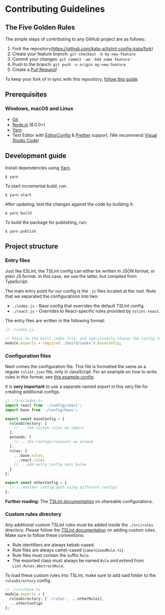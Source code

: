 # Contributing Guidelines

## The Five Golden Rules

The simple steps of contributing to any GitHub project are as follows:

1.  Fork the repository(https://github.com/kata-ai/tslint-config-kata/fork)
2.  Create your feature branch: `git checkout -b my-new-feature`
3.  Commit your changes: `git commit -am 'Add some feature'`
4.  Push to the branch: `git push -u origin my-new-feature`
5.  Create a [Pull Request](https://github.com/kata-ai/tslint-config-kata/pulls)!

To keep your fork of in sync with this repository, [follow this guide](https://help.github.com/articles/syncing-a-fork/).

## Prerequisites

### Windows, macOS and Linux

- [Git](http://git-scm.com/)
- [Node.js](http://nodejs.org/) (8.0.0+)
- [Yarn](https://yarnpkg.com/)
- Text Editor with [EditorConfig](http://editorconfig.org/) & [Prettier](https://prettier.io/) support. (We recommend [Visual Studio Code](https://code.visualstudio.com/))

## Development guide

Install dependencies using [Yarn](https://yarnpkg.com).

```sh-session
$ yarn
```

To start incremental build, run:

```sh-session
$ yarn start
```

After updating, test the changes against the code by building it:

```sh-session
$ yarn build
```

To build the package for publishing, run:

```sh-session
$ yarn publish
```

## Project structure

### Entry files

Just like ESLint, the TSLint config can either be written in JSON format, or plain JS format. In this case, we use the latter, but compiled from TypeScript.

The main entry point for our config is the `.js` files located at the root. Note that we separated the configurations into two:

- `./index.js` - Base config that overrides the default TSLint config.
- `./react.js` - Overrides to React-specific rules provided by `tslint-react`.

The entry files are written in the following format:

```js
// ./index.js

// Point to the built index file, and specifically choose the config to use.
module.exports = require('./build/index').baseConfig;
```

### Configuration files

Next comes the configuration file. This file is formatted the same as a regular `tslint.json` file, only in JavaScript. For an example on how to write rules in this format, see [this example config](https://github.com/kata-ai/tslint-config-kata/blob/master/src/config/base.ts).

It is **very important** to use a separate named export in this very file for creating additional configs.

```ts
// ./src/index.ts
import react from './config/react';
import base from './config/base';

export const baseConfig = {
  rulesDirectory: [
    // ...the custom rules we import
  ],
  extends: [
    // ...the configs/rulesets we extend
  ],
  rules: {
    ...base.rules,
    ...react.rules
    // ...add extra config sets below
  }
};

export const otherConfig = {
  // ...another config path using different configs
};
```

**Further reading:** The [TSLint documentation](https://palantir.github.io/tslint/2016/03/31/sharable-configurations-rules.html) on shareable configurations.

### Custom rules directory

Any additional custom TSLint rules must be added inside the `./src/rules` directory. Please follow the [TSLint documentation](https://palantir.github.io/tslint/develop/custom-rules/) on adding custom rules. Make sure to follow these conventions:

- Rule identifiers are always kebab-cased.
- Rule files are always camel-cased (`camelCasedRule.ts`).
- Rule files must contain the suffix `Rule`.
- The exported class must always be named `Rule` and extend from `Lint.Rules.AbstractRule`.

To load these custom rules into TSLint, make sure to add said folder to the `rulesDirectory` config.

```ts
// ./src/base.ts
module.exports = {
  rulesDirectory: ['./rules', ...otherRules],
  ...otherConfigs
};
```
